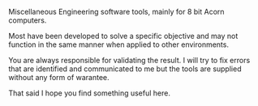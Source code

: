 Miscellaneous Engineering software tools, mainly for 8 bit Acorn computers.

Most have been developed to solve a specific objective and may not function
in the same manner when applied to other environments.

You are always responsible for validating the result. I will try to fix
errors that are identified and communicated to me but the tools are
supplied without any form of warantee.

That said I hope you find something useful here.
